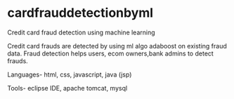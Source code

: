 # cardfrauddetectionbyml
Credit card fraud detection using machine learning

Credit card frauds are detected by using ml algo adaboost on  existing fraud data. Fraud detection helps users, ecom owners,bank admins to detect frauds.

Languages- html, css, javascript, java (jsp)

Tools- eclipse IDE, apache tomcat, mysql
